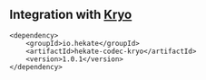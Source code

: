 ## Integration with [Kryo](https://github.com/EsotericSoftware/kryo)
 
 ```
 <dependency>
     <groupId>io.hekate</groupId>
     <artifactId>hekate-codec-kryo</artifactId>
     <version>1.0.1</version>
 </dependency>
 ```
